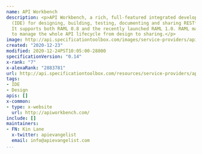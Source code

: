 ```yaml
---
name: API Workbench
description: <p>API Workbench, a rich, full-featured integrated development environment
  (IDE) for designing, building, testing, documenting and sharing RESTful HTTP APIs.
  It supports both RAML 0.8 and the recently launched RAML 1.0. RAML makes it easy
  to manage the whole API lifecycle from design to sharing.</p>
image: http://api.specificationtoolbox.com/images/service-providers/api-workbench.jpg
created: "2020-12-23"
modified: 2020-12-24PST10:05:00-28800
specificationVersion: "0.14"
x-rank: "7"
x-alexaRank: "2883781"
url: http://api.specificationtoolbox.com/resources/service-providers/api-workbench/
tags:
- IDE
- Design
apis: []
x-common:
- type: x-website
  url: http://apiworkbench.com/
include: []
maintainers:
- FN: Kin Lane
  x-twitter: apievangelist
  email: info@apievangelist.com
...
```

